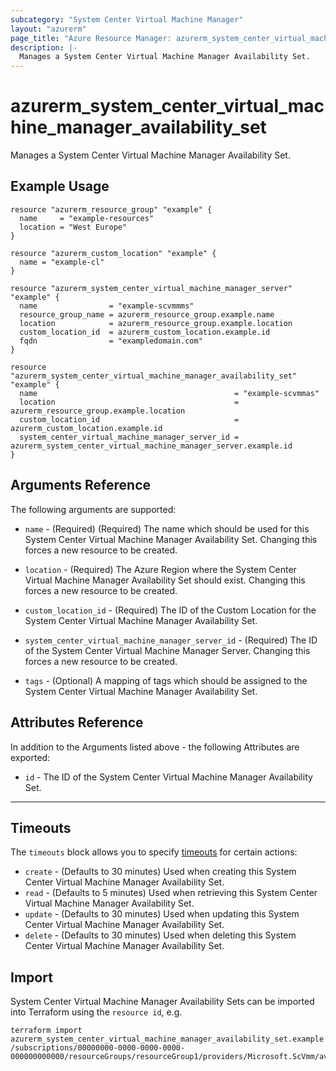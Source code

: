 ```yaml
---
subcategory: "System Center Virtual Machine Manager"
layout: "azurerm"
page_title: "Azure Resource Manager: azurerm_system_center_virtual_machine_manager_availability_set"
description: |-
  Manages a System Center Virtual Machine Manager Availability Set.
---
```


# azurerm_system_center_virtual_machine_manager_availability_set

Manages a System Center Virtual Machine Manager Availability Set.

## Example Usage

```hcl
resource "azurerm_resource_group" "example" {
  name     = "example-resources"
  location = "West Europe"
}

resource "azurerm_custom_location" "example" {
  name = "example-cl"
}

resource "azurerm_system_center_virtual_machine_manager_server" "example" {
  name                = "example-scvmmms"
  resource_group_name = azurerm_resource_group.example.name
  location            = azurerm_resource_group.example.location
  custom_location_id  = azurerm_custom_location.example.id
  fqdn                = "exampledomain.com"
}

resource "azurerm_system_center_virtual_machine_manager_availability_set" "example" {
  name                                            = "example-scvmmas"
  location                                        = azurerm_resource_group.example.location
  custom_location_id                              = azurerm_custom_location.example.id
  system_center_virtual_machine_manager_server_id = azurerm_system_center_virtual_machine_manager_server.example.id
}
```

## Arguments Reference

The following arguments are supported:

* `name` - (Required) (Required) The name which should be used for this System Center Virtual Machine Manager Availability Set. Changing this forces a new resource to be created.

* `location` - (Required) The Azure Region where the System Center Virtual Machine Manager Availability Set should exist. Changing this forces a new resource to be created.

* `custom_location_id` - (Required) The ID of the Custom Location for the System Center Virtual Machine Manager Availability Set.

* `system_center_virtual_machine_manager_server_id` - (Required) The ID of the System Center Virtual Machine Manager Server. Changing this forces a new resource to be created.

* `tags` - (Optional) A mapping of tags which should be assigned to the System Center Virtual Machine Manager Availability Set.

## Attributes Reference

In addition to the Arguments listed above - the following Attributes are exported:

* `id` - The ID of the System Center Virtual Machine Manager Availability Set.

---

## Timeouts

The `timeouts` block allows you to specify [timeouts](https://www.terraform.io/docs/configuration/resources.html#timeouts) for certain actions:

* `create` - (Defaults to 30 minutes) Used when creating this System Center Virtual Machine Manager Availability Set.
* `read` - (Defaults to 5 minutes) Used when retrieving this System Center Virtual Machine Manager Availability Set.
* `update` - (Defaults to 30 minutes) Used when updating this System Center Virtual Machine Manager Availability Set.
* `delete` - (Defaults to 30 minutes) Used when deleting this System Center Virtual Machine Manager Availability Set.

## Import

System Center Virtual Machine Manager Availability Sets can be imported into Terraform using the `resource id`, e.g.

```shell
terraform import azurerm_system_center_virtual_machine_manager_availability_set.example /subscriptions/00000000-0000-0000-0000-000000000000/resourceGroups/resourceGroup1/providers/Microsoft.ScVmm/availabilitySets/availabilitySet1
```
